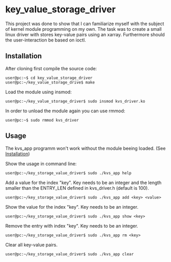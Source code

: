 # key_value_storage_driver

This project was done to show that I can familiarize myself with the subject of kernel module programming on my own.
The task was to create a small linux driver with stores key-value pairs using an xarray. Furthermore should the user-interaction be based on ioctl.

## Installation
After cloning first compile the source code:
```console
user@pc:~$ cd key_value_storage_driver
user@pc:~/key_value_storage_drive$ make
```
Load the module using insmod:
```console
user@pc:~/key_value_storage_driver$ sudo insmod kvs_driver.ko
```

In order to unload the module again you can use rmmod:
```console
user@pc:~$ sudo rmmod kvs_driver
```

## Usage
The kvs_app programm won't work without the module beeing loaded. (See [Installation](#installation))

Show the usage in command line:
```console
user@pc:~/key_storage_value_driver$ sudo ./kvs_app help
```
Add a value for the index "key". Key needs to be an integer and the length smaller than the ENTRY_LEN defined in kvs_driver.h (default is 100).
```console
user@pc:~/key_storage_value_driver$ sudo ./kvs_app add <key> <value>
```

Show the value for the index "key". Key needs to be an integer.
```console
user@pc:~/key_storage_value_driver$ sudo ./kvs_app show <key>
```

Remove the entry with index "key". Key needs to be an integer.
```console
user@pc:~/key_storage_value_driver$ sudo ./kvs_app rm <key>
```
  
Clear all key-value pairs.
```console
user@pc:~/key_storage_value_driver$ sudo ./kvs_app clear
```
